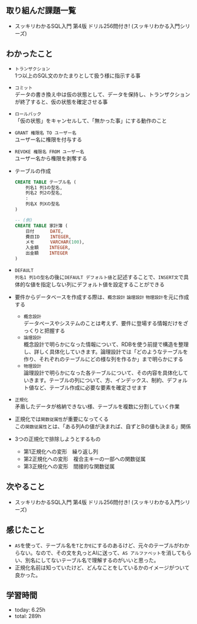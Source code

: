  ##  取り組んだ課題一覧

- スッキリわかるSQL入門 第4版 ドリル256問付き! (スッキリわかる入門シリーズ)

 ##  わかったこと

- `トランザクション`<br>1つ以上のSQL文のかたまりとして扱う様に指示する事
- `コミット`<br>データの書き換え中は仮の状態として、データを保持し、トランザクションが終了すると、仮の状態を確定させる事
- `ロールバック`<br>「仮の状態」をキャンセルして、「無かった事」にする動作のこと
- `GRANT 権限名 TO ユーザー名`<br>ユーザー名に権限を付与する
- `REVOKE 権限名 FROM ユーザー名`<br>ユーザー名から権限を剥奪する
- テーブルの作成 

    ```SQL
    CREATE TABLE テーブル名 (
        列名1 列1の型名,
        列名2 列2の型名,
        :
        列名X 列Xの型名
    )
    ```
    ```SQL
    -- (例)
    CREATE TABLE 家計簿 (
        日付      DATE,
        費目ID    INTEGER,
        メモ      VARCHAR(100),
        入金額    INTEGER,
        出金額    INTEGER
    )
    ```
- `DEFAULT `<br>`列名1 列1の型名`の後に`DEFAULT デフォルト値`と記述することで、`INSERT文`で具体的な値を指定しない列にデフォルト値を設定することができる
- 要件からデータベースを作成する際は、`概念設計` `論理設計` `物理設計`を元に作成する
    - `概念設計`<br>データベースやシステムのことは考えず、要件に登場する情報だけをざっくりと把握する
    - `論理設計`<br> 概念設計で明らかになった情報について、RDBを使う前提で構造を整理し、詳しく具体化していきます。論理設計では「どのようなテーブルを作り、それぞれのテーブルにどの様な列を作るか」まで明らかにする
    - `物理設計`<br>論理設計で明らかになった各テーブルについて、その内容を具体化していきます。テーブルの列について、方、インデックス、制約、デフォルト値など、テーブル作成に必要な要素を確定させます
- `正規化`<br>矛盾したデータが格納できない様、テーブルを複数に分割していく作業
- 正規化では`関数従属性`が重要になってくる<br>この`関数従属性`とは、「ある列Aの値が決まれば、自ずとBの値も決まる」関係
- 3つの正規化で排除しようとするもの
    - 第1正規化への変形　繰り返し列
    - 第2正規化への変形　複合主キーの一部への関数従属
    - 第3正規化への変形　間接的な関数従属

 ##  次やること

- スッキリわかるSQL入門 第4版 ドリル256問付き! (スッキリわかる入門シリーズ)

 ##  感じたこと

- `AS`を使って、テーブル名を`T`とか`E`にするのあるけど、元々のテーブルがわからない。なので、その文を丸っとAIに送って、`AS アルファベット`を消してもらい、別名にしてないテーブル名で理解するのがいいと思った。
- 正規化名前は知っていたけど、どんなことをしているかのイメージがついて良かった。

 ##  学習時間
- today: 6.25h
- total: 289h
